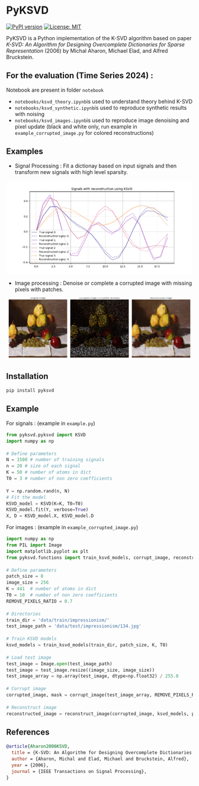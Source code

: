 # PyKSVD

[![PyPI version](https://badge.fury.io/py/pyksvd.svg)](https://badge.fury.io/py/pyksvd)
[![License: MIT](https://img.shields.io/badge/License-MIT-yellow.svg)](https://opensource.org/licenses/MIT)

PyKSVD is a Python implementation of the K-SVD algorithm based on paper *K-SVD: An Algorithm for Designing Overcomplete Dictionaries for Sparse Representation* (2006) by Michal Aharon, Michael Elad, and Alfred Bruckstein. 


## For the evaluation (Time Series 2024) :

Notebook are present in folder `notebook`
- `notebooks/ksvd_theory.ipynb`is used to understand theory behind K-SVD
- `notebooks/ksvd_synthetic.ipynb`is used to reproduce synthetic results with noising
- `notebooks/ksvd_images.ipynb`is used to reproduce image denoising and pixel update (black and white only, run example in `example_corrupted_image.py` for colored reconstructions)


## Examples

- Signal Processing : Fit a dictionay based on input signals and then transform new signals with high level sparsity. 

![Dictionary Learning](https://github.com/mathias-grau/PyKSVD/raw/main/images/paper/ksvd_paper_reconstruction.png)


- Image processing : Denoise or complete a corrupted image with missing pixels with patches. 

![Image Reconstruction with 70% missing pixels](https://github.com/mathias-grau/PyKSVD/raw/main/images/example_corrupted_image_70.png)


## Installation

```bash
pip install pyksvd
```

## Example 

For signals : (example in `example.py`)

```python
from pyksvd.pyksvd import KSVD
import numpy as np

# Define parameters
N = 1500 # number of training signals 
n = 20 # size of each signal
K = 50 # number of atoms in dict
T0 = 3 # number of non zero coefficients

Y = np.random.rand(n, N)
# Fit the model
KSVD_model = KSVD(K=K, T0=T0)
KSVD_model.fit(Y, verbose=True)
X, D = KSVD_model.X, KSVD_model.D
```

For images : (example in `example_corrupted_image.py`)

```python
import numpy as np
from PIL import Image
import matplotlib.pyplot as plt
from pyksvd.functions import train_ksvd_models, corrupt_image, reconstruct_image

# Define parameters
patch_size = 8
image_size = 256
K = 441  # number of atoms in dict
T0 = 10  # number of non zero coefficients
REMOVE_PIXELS_RATIO = 0.7

# Directories
train_dir = 'data/train/impressionism/'
test_image_path = 'data/test/impressionism/134.jpg'

# Train KSVD models
ksvd_models = train_ksvd_models(train_dir, patch_size, K, T0)

# Load test image
test_image = Image.open(test_image_path)
test_image = test_image.resize((image_size, image_size))
test_image_array = np.array(test_image, dtype=np.float32) / 255.0

# Corrupt image
corrupted_image, mask = corrupt_image(test_image_array, REMOVE_PIXELS_RATIO)

# Reconstruct image
reconstructed_image = reconstruct_image(corrupted_image, ksvd_models, patch_size)
```

## References

```bibtex
@article{Aharon2006KSVD,
  title = {K-SVD: An Algorithm for Designing Overcomplete Dictionaries for Sparse Representation},
  author = {Aharon, Michal and Elad, Michael and Bruckstein, Alfred},
  year = {2006},
  journal = {IEEE Transactions on Signal Processing},
}
```